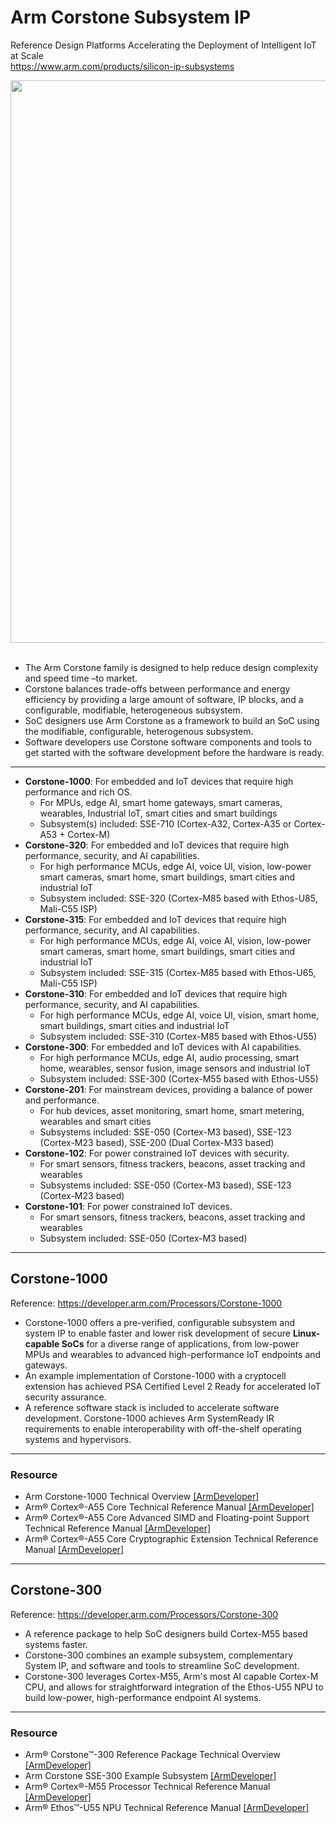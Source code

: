 # Arm Corstone Subsystem IP

Reference Design Platforms Accelerating the Deployment of Intelligent IoT at Scale \
https://www.arm.com/products/silicon-ip-subsystems

<img src="https://github.com/user-attachments/assets/3659cf42-498b-4485-93ec-cce0dc48ddbc" width=900>
<br/><br/>

* The Arm Corstone family is designed to help reduce design complexity and speed time –to market. 
* Corstone balances trade-offs between performance and energy efficiency by providing a large amount of software, IP blocks, and a configurable, modifiable, heterogeneous subsystem.
* SoC designers use Arm Corstone as a framework to build an SoC using the modifiable, configurable, heterogenous subsystem.
* Software developers use Corstone software components and tools to get started with the software development before the hardware is ready.

---
* **Corstone-1000**: For embedded and IoT devices that require high performance and rich OS.
  * For MPUs, edge AI, smart home gateways, smart cameras, wearables, Industrial IoT, smart cities and smart buildings
  * Subsystem(s) included: SSE-710 (Cortex-A32, Cortex-A35 or Cortex-A53 + Cortex-M)
* **Corstone-320**: For embedded and IoT devices that require high performance, security, and AI capabilities.
  * For high performance MCUs, edge AI, voice UI, vision, low-power smart cameras, smart home, smart buildings, smart cities and industrial IoT
  * Subsystem included: SSE-320 (Cortex-M85 based with Ethos-U85, Mali-C55 ISP)
* **Corstone-315**: For embedded and IoT devices that require high performance, security, and AI capabilities.
  * For high performance MCUs, edge AI, voice AI, vision, low-power smart cameras, smart home, smart buildings, smart cities and industrial IoT
  * Subsystem included: SSE-315 (Cortex-M85 based with Ethos-U65, Mali-C55 ISP)
* **Corstone-310**: For embedded and IoT devices that require high performance, security, and AI capabilities.
  * For high performance MCUs, edge AI, voice UI, vision, smart home, smart buildings, smart cities and industrial IoT
  * Subsystem included: SSE-310 (Cortex-M85 based with Ethos-U55)
* **Corstone-300**: For embedded and IoT devices with AI capabilities.
  * For high performance MCUs, edge AI, audio processing, smart home, wearables, sensor fusion, image sensors and industrial IoT
  * Subsystem included: SSE-300 (Cortex-M55 based with Ethos-U55)
* **Corstone-201**: For mainstream devices, providing a balance of power and performance.
  * For hub devices, asset monitoring, smart home, smart metering, wearables and smart cities
  * Subsystems included: SSE-050 (Cortex-M3 based), SSE-123 (Cortex-M23 based), SSE-200 (Dual Cortex-M33 based)
* **Corstone-102**: For power constrained IoT devices with security.
  * For smart sensors, fitness trackers, beacons, asset tracking and wearables
  * Subsystems included: SSE-050 (Cortex-M3 based), SSE-123 (Cortex-M23 based)
* **Corstone-101**: For power constrained IoT devices.
  * For smart sensors, fitness trackers, beacons, asset tracking and wearables
  * Subsystem included: SSE-050 (Cortex-M3 based)


---
## Corstone-1000 

Reference: https://developer.arm.com/Processors/Corstone-1000

* Corstone-1000 offers a pre-verified, configurable subsystem and system IP to enable faster and lower risk development of secure **Linux-capable SoCs** for a diverse range of applications, from low-power MPUs and wearables to advanced high-performance IoT endpoints and gateways.
* An example implementation of Corstone-1000 with a cryptocell extension has achieved PSA Certified Level 2 Ready for accelerated IoT security assurance.
* A reference software stack is included to accelerate software development. Corstone-1000 achieves Arm SystemReady IR requirements to enable interoperability with off-the-shelf operating systems and hypervisors.

---
### Resource

* Arm Corstone-1000 Technical Overview [[ArmDeveloper]](https://developer.arm.com/documentation/102360/0000/Overview-of-Corstone-1000/Corstone-1000)
* Arm® Cortex®-A55 Core Technical Reference Manual [[ArmDeveloper]](https://developer.arm.com/documentation/100442/0200/?lang=en)
* Arm® Cortex®-A55 Core Advanced SIMD and Floating-point Support Technical Reference Manual [[ArmDeveloper]](https://developer.arm.com/documentation/100446/0200/?lang=en)
* Arm® Cortex®-A55 Core Cryptographic Extension Technical Reference Manual [[ArmDeveloper]](https://developer.arm.com/documentation/100444/0200/?lang=en)

---
## Corstone-300

Reference: https://developer.arm.com/Processors/Corstone-300

* A reference package to help SoC designers build Cortex-M55 based systems faster.
* Corstone-300 combines an example subsystem, complementary System IP, and software and tools to streamline SoC development.
* Corstone-300 leverages Cortex-M55, Arm's most AI capable Cortex-M CPU, and allows for straightforward integration of the Ethos-U55 NPU to build low-power, high-performance endpoint AI systems.

---
### Resource 

* Arm® Corstone™-300 Reference Package Technical Overview [[ArmDeveloper]](https://developer.arm.com/documentation/101772/0000/?lang=en)
* Arm Corstone SSE-300 Example Subsystem [[ArmDeveloper]](https://developer.arm.com/documentation/101773/0001/?lang=en)
* Arm® Cortex®-M55 Processor Technical Reference Manual [[ArmDeveloper]](https://developer.arm.com/documentation/101051/0101/?lang=en)
* Arm® Ethos™-U55 NPU Technical Reference Manual [[ArmDeveloper]](https://developer.arm.com/documentation/102420/0200/?lang=en)


